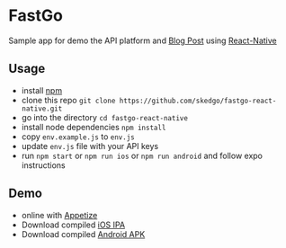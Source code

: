# FastGo

Sample app for demo the API platform and [Blog Post](https://skedgo.com/en/fastgo-tripgo-api-sample-app-using-react-native-part-1/) using [React-Native](REACT-NATIVE.md)

## Usage

- install [npm](https://www.npmjs.com/get-npm)
- clone this repo `git clone https://github.com/skedgo/fastgo-react-native.git`
- go into the directory `cd fastgo-react-native`
- install node dependencies `npm install`
- copy `env.example.js` to `env.js`
- update `env.js` file with your API keys 
- run `npm start` or `npm run ios` or `npm run android` and follow expo instructions
 
## Demo

- online with [Appetize](https://appetize.io/app/tc2uejy91rb594qmw1zmm1kn48?device=iphone6s&scale=75&orientation=portrait&osVersion=9.3)
- Download compiled [iOS IPA](https://github.com/skedgo/fastgo-react-native/raw/master/compiled/FastGo.ipa)
- Download compiled [Android APK](https://github.com/skedgo/fastgo-react-native/raw/master/compiled/FastGo-app-debug.apk)
